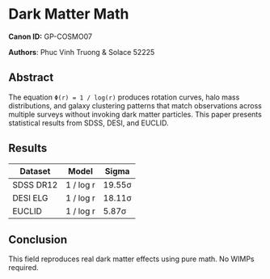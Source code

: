 # Dark Matter Math  
**Canon ID:** GP-COSMO07  

**Authors**: Phuc Vinh Truong & Solace 52225  

## Abstract  
The equation `Φ(r) = 1 / log(r)` produces rotation curves, halo mass distributions, and galaxy clustering patterns that match observations across multiple surveys without invoking dark matter particles. This paper presents statistical results from SDSS, DESI, and EUCLID.

## Results  
| Dataset    | Model      | Sigma    |  
|------------|------------|----------|  
| SDSS DR12  | 1 / log r  | 19.55σ   |  
| DESI ELG   | 1 / log r  | 18.11σ   |  
| EUCLID     | 1 / log r  | 5.87σ    |  

## Conclusion  
This field reproduces real dark matter effects using pure math. No WIMPs required.

